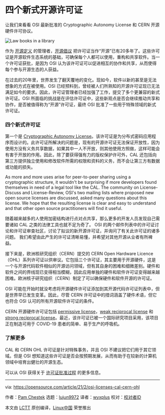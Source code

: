 [#]: subject: (4 new open source licenses)
[#]: via: (https://opensource.com/article/21/2/osi-licenses-cal-cern-ohl)
[#]: author: (Pam Chestek https://opensource.com/users/pchestek)
[#]: collector: (lujun9972)
[#]: translator: (wyxplus)
[#]: reviewer: ( )
[#]: publisher: ( )
[#]: url: ( )


四个新式开源许可证
======

让我们来看看 OSI 最新批准的 Cryptographic Autonomy License 和 CERN 开源硬件许可协议。

![Law books in a library][1]

作为 [开源定义][2] 的管理者，[开源倡议][3] 把许可证当作“开源”已有20多年了。这些许可证是开源软件生态系统的基础，可确保每个人都可以使用，重构和共享软件。当一个许可证获批，是因为 OSI 认为该许可证可以促进相互的协作和共享，从而使得每个参与开源生态的人获益。

在过去的20年里，世界发生了翻天覆地的变化。现如今，软件以新的甚至是无法想象的方式在被使用。OSI 已经预料到，曾经被人们所熟知的开源许可证现已无法满足如今的要求。因此，许可证管理者已经加强了工作，提交了多个更兼容的新式许可证。OSI 所面临的挑战是在评估许可证中，这些新观点是否会继续推动共享和协作，是否被值得称为“开源”许可证，最终 OSI 批准了一些用于特殊领域的新式许可证。

### 四个新式许可证

第一个是 [Cryptographic Autonomy License][4]。该许可证是为分布式密码应用程序而设计的。此许可证所解决的问题是，现有的开源许可证无法保证开放性，因为使用方没有义务共享数据，如果其中一人不开放，则其他使用方照做，这样可能会有害于开放的作用。因此，除了要获得强有力的版权保护许可外，CAL 还包括向第三方提供独立使用和修改软件所需的权限和资料的义务，而不会让第三方有数据或功能的损失。

As more and more uses arise for peer-to-peer sharing using a cryptographic structure, it wouldn't be surprising if more developers found themselves in need of a legal tool like the CAL. The community on License-Discuss and License-Review, OSI's two mailing lists where proposed new open source licenses are discussed, asked many questions about this license. We hope that the resulting license is clear and easy to understand and that other open source practitioners will find it useful.

随着越来越多的人使用加密结构进行点对点共享，那么更多的开发人员发现自己需要诸如 CAL 之类的法律工具也就不足为奇了。 OSI 的两个邮件列表中的许可证讨论和许可证审查社区，讨论了拟议的新开源许可证，并询问了有关此许可证的诸多问题。 我们希望由此产生的许可证清晰易懂，并希望对其他开源从业者有所裨益。

接下来是，欧洲核研究组织（CERN）提交的 CERN Open Hardware Licence（OHL）系列许可证以供审议。它包括三个许可证，其主要用于开源硬件，这是一个与开源代码软件相似的开源访问领域，但有其自身的困难和细微差别。硬件和软件之间的界线现已变得相当模糊，因此应用单独的硬件和软件许可证变得越来越困难。欧洲核子研究组织（CERN）制定了可以确保硬件和软件开源的许可证。

OSI 可能在开始时就没考虑将开源硬件许可证添加到其开源代码许可证列表中，但是世界早已发生变革。因此，尽管 CERN 许可证中的措词涵盖了硬件术语，但它也符合 OSI 认可的所有开源软件许可证的条件。

CERN 开源硬件许可证包括 [permissive license][5]，[weak reciprocal license][6] 和  [strong reciprocal license][7]。最近，该许可证已被一个国际研究项目采用，该项目正在制造可用于 COVID-19 患者的简单、易于生产的呼吸机。

### 了解更多

CAL 和 CERN OHL 许可证是针对特殊事务，并且 OSI 不建议把它们用于其它领域。但是 OSI 想知道这些许可证是否会按预期发展，从而有助于在较新的计算机领域中培育出健壮的开源生态。

可以从 OSI 获得关于 [许可证批准过程][8] 的更多信息。

--------------------------------------------------------------------------------

via: https://opensource.com/article/21/2/osi-licenses-cal-cern-ohl

作者：[Pam Chestek][a]
选题：[lujun9972][b]
译者：[wyxplus](https://github.com/wyxplus)
校对：[校对者ID](https://github.com/校对者ID)

本文由 [LCTT](https://github.com/LCTT/TranslateProject) 原创编译，[Linux中国](https://linux.cn/) 荣誉推出

[a]: https://opensource.com/users/pchestek
[b]: https://github.com/lujun9972
[1]: https://opensource.com/sites/default/files/styles/image-full-size/public/lead-images/LAW_lawdotgov3.png?itok=e4eFKe0l "Law books in a library"
[2]: https://opensource.org/osd
[3]: https://opensource.org/
[4]: https://opensource.org/licenses/CAL-1.0
[5]: https://opensource.org/CERN-OHL-P
[6]: https://opensource.org/CERN-OHL-W
[7]: https://opensource.org/CERN-OHL-S
[8]: https://opensource.org/approval
